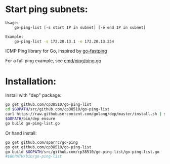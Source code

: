 # Start ping subnets:

```bash
Usage:
    go-ping-list [-s start IP in subnet] [-e end IP in subnet]

Example:
    go-ping-list -s 172.20.13.1 -e 172.20.13.254
```

ICMP Ping library for Go, inspired by
[go-fastping](https://github.com/tatsushid/go-fastping)

For a full ping example, see
[cmd/ping/ping.go](https://github.com/sparrc/go-ping/blob/master/cmd/ping/ping.go)


# Installation:

Install with "dep" package:

```bash
go get github.com/cp38510/go-ping-list
cd $GOPATH/src/github.com/cp38510/go-ping-list
curl https://raw.githubusercontent.com/golang/dep/master/install.sh | sh
$GOPATH/bin/dep ensure
go build go-ping-list.go
```

Or hand install:

```bash
go get github.com/sparrc/go-ping
go get github.com/cp38510/go-ping-list
go build $GOPATH/src/github.com/cp38510/go-ping-list/go-ping-list.go
#$GOPATH/bin/go-ping-list
```
